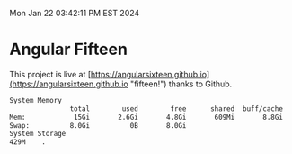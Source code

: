 Mon Jan 22 03:42:11 PM EST 2024

# Angular Fifteen


This project is live at [https://angularsixteen.github.io](https://angularsixteen.github.io "fifteen!") thanks to Github.

```bash
System Memory
               total        used        free      shared  buff/cache   available
Mem:            15Gi       2.6Gi       4.8Gi       609Mi       8.8Gi        12Gi
Swap:          8.0Gi          0B       8.0Gi
System Storage
429M	.
```

